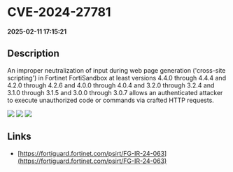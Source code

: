 # CVE-2024-27781

**2025-02-11 17:15:21**

## Description
An improper neutralization of input during web page generation ('cross-site scripting') in Fortinet FortiSandbox at least versions 4.4.0 through 4.4.4 and 4.2.0 through 4.2.6 and 4.0.0 through 4.0.4 and 3.2.0 through 3.2.4 and 3.1.0 through 3.1.5 and 3.0.0 through 3.0.7 allows an authenticated attacker to execute unauthorized code or commands via crafted HTTP requests.

![](https://img.shields.io/static/v1?label=Score&message=7.1&color=red)
![](https://img.shields.io/static/v1?label=Severity&message=HIGH&color=red)
![](https://img.shields.io/static/v1?label=CWE&message=XSS&color=green)

## Links
- [https://fortiguard.fortinet.com/psirt/FG-IR-24-063](https://fortiguard.fortinet.com/psirt/FG-IR-24-063)
